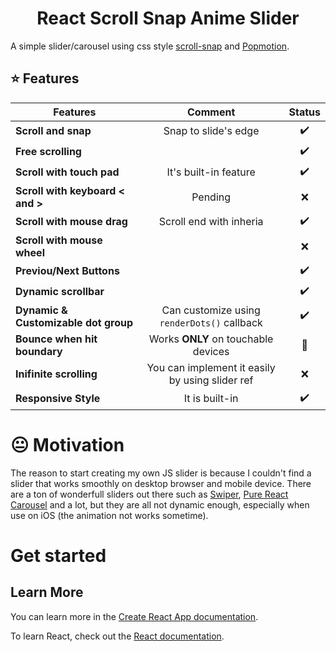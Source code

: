 <h1 align="center">React Scroll Snap Anime Slider</h1>

A simple slider/carousel using css style [scroll-snap](https://developer.mozilla.org/en-US/docs/Web/CSS/CSS_Scroll_Snap) and [Popmotion](https://popmotion.io/).

## :star: Features 

| Features                             |                     Comment                     |       Status        |
| ------------------------------------ | :---------------------------------------------: | :-----------------: |
| **Scroll and snap**                  |              Snap to slide's edge               | :heavy_check_mark:  |
| **Free scrolling**                   |                                                 | :heavy_check_mark:  |
| **Scroll with touch pad**            |              It's built-in feature              | :heavy_check_mark:  |
| **Scroll with keyboard < and >**     |                     Pending                     |         :x:         |
| **Scroll with mouse drag**           |             Scroll end with inheria             | :heavy_check_mark:  |
| **Scroll with mouse wheel**          |                                                 |         :x:         |
| **Previou/Next Buttons**             |                                                 | :heavy_check_mark:  |
| **Dynamic scrollbar**                |                                                 | :heavy_check_mark:  |
| **Dynamic & Customizable dot group** |   Can customize using `renderDots()` callback   | :heavy_check_mark:  |
| **Bounce when hit boundary**         |    Works **ONLY** on touchable devices<br/>     | :large_blue_circle: |
| **Inifinite scrolling**              | You can implement it easily by using slider ref |         :x:         |
| **Responsive Style**                 |                 It is built-in                  | :heavy_check_mark:  |

# :neutral_face: Motivation 
The reason to start creating my own JS slider is because I couldn't find a slider that works smoothly on desktop browser and mobile device. There are a ton of wonderfull sliders out there such as [Swiper](https://swiperjs.com/), [Pure React Carousel](https://express-labs.github.io/pure-react-carousel/) and a lot, but they are all not dynamic enough, especially when use on iOS (the animation not works sometime). 

# Get started


## Learn More

You can learn more in the [Create React App documentation](https://facebook.github.io/create-react-app/docs/getting-started).

To learn React, check out the [React documentation](https://reactjs.org/).
